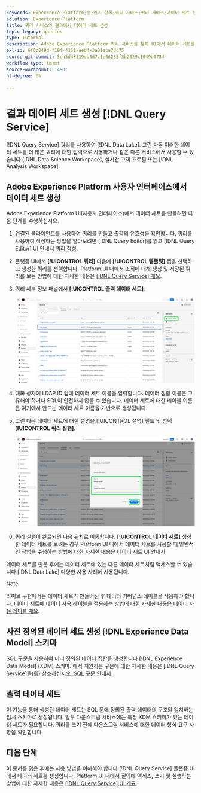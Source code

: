 ```yaml
---
keywords: Experience Platform;홈;인기 항목;쿼리 서비스;쿼리 서비스;데이터 세트 생성;데이터 세트 생성;데이터 세트 생성;
solution: Experience Platform
title: 쿼리 서비스의 결과에서 데이터 세트 생성
topic-legacy: queries
type: Tutorial
description: Adobe Experience Platform 쿼리 서비스를 통해 UI에서 데이터 세트를 만들 수 있습니다. 데이터 세트를 만든 후에는 데이터 레이크에서 다른 데이터 세트와 같이 액세스할 수 있고, 다양한 사용 사례에 사용할 수 있습니다.
exl-id: 6f6c049d-f19f-4161-aeb4-3a01eca7dc75
source-git-commit: 5ea5d48119eb3d7c1e66233f3b2629c1049d0784
workflow-type: tm+mt
source-wordcount: '493'
ht-degree: 0%

---
```


# 결과 데이터 세트 생성 [!DNL Query Service]

[!DNL Query Service] 쿼리를 사용하여 [!DNL Data Lake]. 그런 다음 이러한 데이터 세트를 더 많은 쿼리에 대한 입력으로 사용하거나 같은 다른 서비스에서 사용할 수 있습니다 [!DNL Data Science Workspace], 실시간 고객 프로필 또는 [!DNL Analysis Workspace].

## Adobe Experience Platform 사용자 인터페이스에서 데이터 세트 생성

Adobe Experience Platform UI(사용자 인터페이스)에서 데이터 세트를 만들려면 다음 단계를 수행하십시오.

1. 연결된 클라이언트를 사용하여 쿼리를 만들고 출력의 유효성을 확인합니다. 쿼리를 사용하여 작성하는 방법을 알아보려면 [!DNL Query Editor]를 읽고 [!DNL Query Editor] UI 안내서 [쿼리 작성](./user-guide.md#writing-queries).

2. 플랫폼 UI에서 **[!UICONTROL 쿼리]** 다음에 **[!UICONTROL 템플릿]** 탭을 선택하고 생성한 쿼리를 선택합니다. Platform UI 내에서 조직에 대해 생성 및 저장된 쿼리를 보는 방법에 대한 자세한 내용은 [[!DNL Query Service] 개요](./overview.md#browse).

3. 쿼리 세부 정보 패널에서 **[!UICONTROL 출력 데이터 세트]**.

   ![출력 데이터 세트 선택이 강조 표시된 쿼리 작업 공간 템플릿 탭](../images/ui/create-datasets/output-dataset.png)

4. 대화 상자에 LDAP ID 앞에 데이터 세트 이름을 입력합니다. 데이터 집합 이름은 고유해야 하거나 SQL이 안전하지 않을 수 있습니다. 데이터 세트에 대한 테이블 이름은 여기에서 만드는 데이터 세트 이름을 기반으로 생성됩니다.

5. 그런 다음 데이터 세트에 대한 설명을 [!UICONTROL 설명] 필드 및 선택 **[!UICONTROL 쿼리 실행]**.

   ![데이터 집합 세부 정보와 실행 쿼리가 강조 표시된 출력 데이터 집합 대화 상자](../images/ui/create-datasets/run-query.png)

6. 쿼리 실행이 완료되면 다음 위치로 이동합니다. **[!UICONTROL 데이터 세트]** 생성한 데이터 세트를 보려는 경우 Platform UI 내에서 데이터 세트를 사용할 때 일반적인 작업을 수행하는 방법에 대한 자세한 내용은 [데이터 세트 UI 안내서](../../catalog/datasets/user-guide.md).

데이터 세트를 만든 후에는 데이터 세트에 있는 다른 데이터 세트처럼 액세스할 수 있습니다 [!DNL Data Lake] 다양한 사용 사례에 사용됩니다.

>[!NOTE]
>
>라이브 구현에서는 데이터 세트가 만들어진 후 데이터 거버넌스 레이블을 적용해야 합니다. 데이터 세트에 데이터 사용 레이블을 적용하는 방법에 대한 자세한 내용은 [데이터 사용 레이블 개요](../../data-governance/labels/overview.md).

## 사전 정의된 데이터 세트 생성 [!DNL Experience Data Model] 스키마

SQL 구문을 사용하여 미리 정의된 데이터 집합을 생성합니다 [!DNL Experience Data Model] (XDM) 스키마. 에서 지원하는 구문에 대한 자세한 내용은 [!DNL Query Service]을(를) 참조하십시오. [SQL 구문 안내서](../sql/syntax.md#create-table-as-select).

## 출력 데이터 세트

이 기능을 통해 생성된 데이터 세트는 SQL 문에 정의된 출력 데이터의 구조와 일치하는 임시 스키마로 생성됩니다. 일부 다운스트림 서비스에는 특정 XDM 스키마가 있는 데이터 세트가 필요합니다. 쿼리를 쓰기 전에 다운스트림 서비스에 대한 데이터 형식 요구 사항을 확인합니다.

## 다음 단계

이 문서를 읽은 후에는 사용 방법을 이해해야 합니다 [!DNL Query Service] 플랫폼 UI에서 데이터 세트를 생성합니다. Platform UI 내에서 질의에 액세스, 쓰기 및 실행하는 방법에 대한 자세한 내용은 [[!DNL Query Service] UI 개요](./overview.md).
